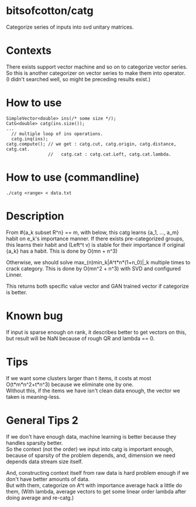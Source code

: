 # bitsofcotton/catg
Categorize series of inputs into svd unitary matrices.

# Contexts
There exists support vector machine and so on to categorize vector series.  
So this is another categorizer on vector series to make them into operator.  
(I didn't searched well, so might be preceding results exist.)

# How to use
    SimpleVector<double> ins(/* some size */);
    CatG<double> catg(ins.size());
    ...
      // multiple loop of ins operations.
      catg.inq(ins);
    catg.compute(); // we get : catg.cut, catg.origin, catg.distance, catg.cat.
                    //   catg.cat : catg.cat.Left, catg.cat.lambda.

# How to use (commandline)
    ./catg <range> < data.txt

# Description
From #{a_k subset R^n} == m, with below, this catg learns {a_1, ..., a_m} habit on e_k's importance manner.
If there exists pre-categorized groups, this learns their habit and (Left^t v) is stable for their importance
if original {a_k} has a habit. This is done by O(mn + n^3)

Otherwise, we should solve max_(n)min_k|A^t\*n\*(1+n_0)|\_k multiple times to crack category.
This is done by O(mn^2 + n^3) with SVD and configured Linner.

This returns both specific value vector and GAN trained vector if categorize is better.

# Known bug
If input is sparse enough on rank, it describes better to get vectors on this, but result will be NaN because of rough QR and lambda == 0.

# Tips
If we want some clusters larger than t items, it costs at most O(t\*m\*n^2+t\*n^3) because we eliminate one by one.  
Without this, if the items we have isn't clean data enough, the vector we taken is meaning-less.

# General Tips 2
If we don't have enough data, machine learning is better because they handles sparsity better.  
So the context (not the order) we input into catg is important enough, because of sparsity of the problem depends, and,
dimension we need depends data stream size itself.  

And, constructing context itself from raw data is hard problem enough if we don't have better amounts of data.  
But with them, categorize on A^t with importance average hack a little do them,
(With lambda, average vectors to get some linear order lambda after doing average and re-catg.)
